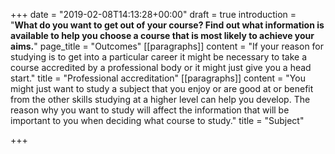 +++
date = "2019-02-08T14:13:28+00:00"
draft = true
introduction = "**What do you want to get out of your course? Find out what information is available to help you choose a course that is most likely to achieve your aims.**"
page_title = "Outcomes"
[[paragraphs]]
content = "If your reason for studying is to get into a particular career it might be necessary to take a course accredited by a professional body or it might just give you a head start."
title = "Professional accreditation"
[[paragraphs]]
content = "You might just want to study a subject that you enjoy or are good at or benefit from the other skills studying at a higher level can help you develop. The reason why you want to study will affect the information that will be important to you when deciding what course to study."
title = "Subject"

+++
